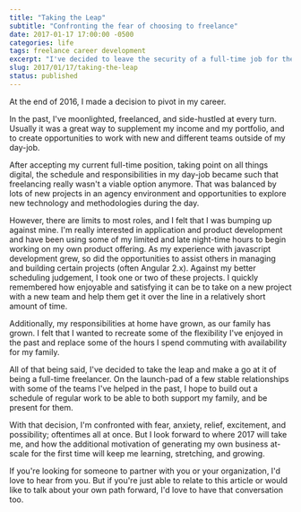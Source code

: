 ```yaml
---
title: "Taking the Leap"
subtitle: "Confronting the fear of choosing to freelance"
date: 2017-01-17 17:00:00 -0500
categories: life
tags: freelance career development
excerpt: "I've decided to leave the security of a full-time job for the possibility of forging my own path. Balancing freelance development with the creation of a new product is both exciting and terrifying."
slug: 2017/01/17/taking-the-leap
status: published
---
```


At the end of 2016, I made a decision to pivot in my career. 

In the past, I've moonlighted, freelanced, and side-hustled at every turn. Usually it was a great way to supplement my income and my portfolio, and to create opportunities to work with new and different teams outside of my day-job. 

After accepting my current full-time position, taking point on all things digital, the schedule and responsibilities in my day-job became such that freelancing really wasn't a viable option anymore. That was balanced by lots of new projects in an agency environment and opportunities to explore new technology and methodologies during the day.

However, there are limits to most roles, and I felt that I was bumping up against mine. I'm really interested in application and product development and have been using some of my limited and late night-time hours to begin working on my own product offering. As my experience with javascript development grew, so did the opportunities to assist others in managing and building certain projects (often Angular 2.x). Against my better scheduling judgement, I took one or two of these projects. I quickly remembered how enjoyable and satisfying it can be to take on a new project with a new team and help them get it over the line in a relatively short amount of time.

Additionally, my responsibilities at home have grown, as our family has grown. I felt that I wanted to recreate some of the flexibility I've enjoyed in the past and replace some of the hours I spend commuting with availability for my family.

All of that being said, I've decided to take the leap and make a go at it of being a full-time freelancer. On the launch-pad of a few stable relationships with some of the teams I've helped in the past, I hope to build out a schedule of regular work to be able to both support my family, and be present for them.

With that decision, I'm confronted with fear, anxiety, relief, excitement, and possibility; oftentimes all at once. But I look forward to where 2017 will take me, and how the additional motivation of generating my own business at-scale for the first time will keep me learning, stretching, and growing.

If you're looking for someone to partner with you or your organization, I'd love to hear from you. But if you're just able to relate to this article or would like to talk about your own path forward, I'd love to have that conversation too.